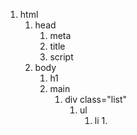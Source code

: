 1. html
   1. head
      1. meta 
      2. title
      3. script
   2. body
      1. h1
      2. main
         1. div class="list"
            1. ul
               1. li
                  1. 